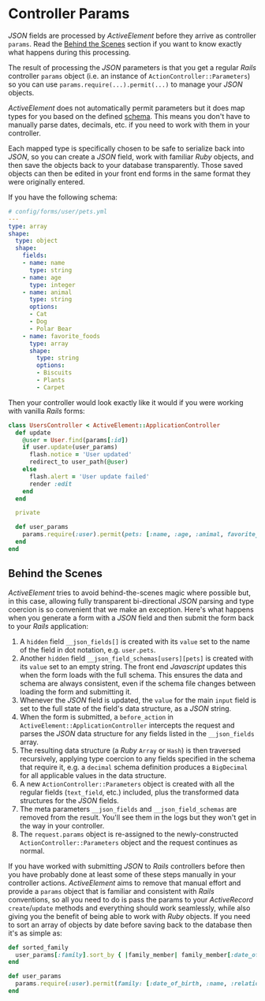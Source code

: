 # Controller Params

_JSON_ fields are processed by _ActiveElement_ before they arrive as controller `params`. Read the [Behind the Scenes](#behind-the-scenes) section if you want to know exactly what happens during this processing.

The result of processing the _JSON_ parameters is that you get a regular _Rails_ controller `params` object (i.e. an instance of `ActionController::Parameters`) so you can use `params.require(...).permit(...)` to manage your _JSON_ objects.

_ActiveElement_ does not automatically permit parameters but it does map types for you based on the defined [schema](schema.html). This means you don't have to manually parse dates, decimals, etc. if you need to work with them in your controller.

Each mapped type is specifically chosen to be safe to serialize back into _JSON_, so you can create a _JSON_ field, work with familiar _Ruby_ objects, and then save the objects back to your database transparently. Those saved objects can then be edited in your front end forms in the same format they were originally entered.

If you have the following schema:

```yaml
# config/forms/user/pets.yml
---
type: array
shape:
  type: object
  shape:
    fields:
    - name: name
      type: string
    - name: age
      type: integer
    - name: animal
      type: string
      options:
      - Cat
      - Dog
      - Polar Bear
    - name: favorite_foods
      type: array
      shape:
        type: string
        options:
        - Biscuits
        - Plants
        - Carpet
```

Then your controller would look exactly like it would if you were working with vanilla _Rails_ forms:

```ruby
class UsersController < ActiveElement::ApplicationController
  def update
    @user = User.find(params[:id])
    if user.update(user_params)
      flash.notice = 'User updated'
      redirect_to user_path(@user)
    else
      flash.alert = 'User update failed'
      render :edit
    end
  end

  private

  def user_params
    params.require(:user).permit(pets: [:name, :age, :animal, favorite_foods: []])
  end
end
```

## Behind the Scenes

_ActiveElement_ tries to avoid behind-the-scenes magic where possible but, in this case, allowing fully transparent bi-directional _JSON_ parsing and type coercion is so convenient that we make an exception. Here's what happens when you generate a form with a _JSON_ field and then submit the form back to your _Rails_ application:

1. A `hidden` field `__json_fields[]` is created with its `value` set to the name of the field in dot notation, e.g. `user.pets`.
1. Another `hidden` field `__json_field_schemas[users][pets]` is created with its `value` set to an empty string. The front end _Javascript_ updates this when the form loads with the full schema. This ensures the data and schema are always consistent, even if the schema file changes between loading the form and submitting it.
1. Whenever the _JSON_ field is updated, the `value` for the main `input` field is set to the full state of the field's data structure, as a _JSON_ string.
1. When the form is submitted, a `before_action` in `ActiveElement::ApplicationController` intercepts the request and parses the _JSON_ data structure for any fields listed in the `__json_fields` array.
1. The resulting data structure (a _Ruby_ `Array` or `Hash`) is then traversed recursively, applying type coercion to any fields specified in the schema that require it, e.g. a `decimal` schema definition produces a `BigDecimal` for all applicable values in the data structure.
1. A new `ActionController::Parameters` object is created with all the regular fields (`text_field`, etc.) included, plus the transformed data structures for the _JSON_ fields.
1. The meta parameters `__json_fields` and `__json_field_schemas` are removed from the result. You'll see them in the logs but they won't get in the way in your controller.
1. The `request.params` object is re-assigned to the newly-constructed `ActionController::Parameters` object and the request continues as normal.

If you have worked with submitting _JSON_ to _Rails_ controllers before then you have probably done at least some of these steps manually in your controller actions. _ActiveElement_ aims to remove that manual effort and provide a `params` object that is familiar and consistent with _Rails_ conventions, so all you need to do is pass the params to your _ActiveRecord_ `create`/`update` methods and everything should work seamlessly, while also giving you the benefit of being able to work with _Ruby_ objects. If you need to sort an array of objects by date before saving back to the database then it's as simple as:

```ruby
def sorted_family
  user_params[:family].sort_by { |family_member| family_member[:date_of_birth] }
end

def user_params
  params.require(:user).permit(family: [:date_of_birth, :name, :relation])
end
```
